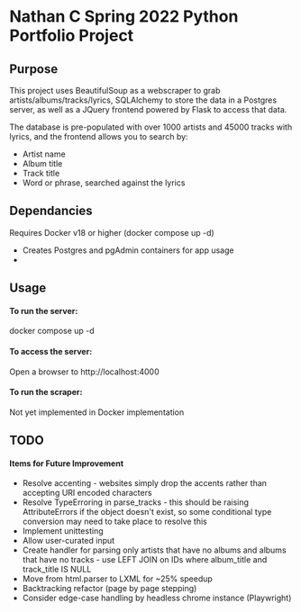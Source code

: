 # Nathan C Spring 2022 Python Portfolio Project

## Purpose
This project uses BeautifulSoup as a webscraper to grab artists/albums/tracks/lyrics, SQLAlchemy to store the data in a Postgres server, as well as a JQuery frontend powered by Flask to access that data.

The database is pre-populated with over 1000 artists and 45000 tracks with lyrics, and the frontend allows you to search by:
 - Artist name
 - Album title
 - Track title
 - Word or phrase, searched against the lyrics

## Dependancies
Requires Docker v18 or higher (docker compose up -d)
 - Creates Postgres and pgAdmin containers for app usage
 - 
## Usage
#### To run the server:
docker compose up -d

#### To access the server:
Open a browser to http://localhost:4000

#### To run the scraper:
Not yet implemented in Docker implementation

## TODO
#### Items for Future Improvement

 - Resolve accenting - websites simply drop the accents rather than accepting URI encoded characters
 - Resolve TypeErroring in parse_tracks - this should be raising AttributeErrors if the object doesn't exist, so some conditional type conversion may need to take place to resolve this
 - Implement unittesting
 - Allow user-curated input
 - Create handler for parsing only artists that have no albums and albums that have no tracks - use LEFT JOIN on IDs where album_title and track_title IS NULL
 - Move from html.parser to LXML for ~25% speedup
 - Backtracking refactor (page by page stepping)
 - Consider edge-case handling by headless chrome instance (Playwright)
